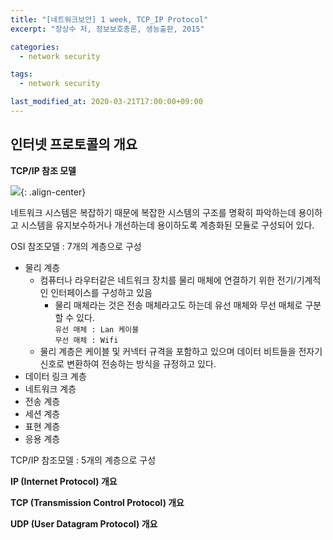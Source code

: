 ```yaml
---
title: "[네트워크보안] 1 week, TCP_IP Protocol"
excerpt: "장상수 저, 정보보호총론, 생능출판, 2015"

categories:
  - network security  

tags:
  - network security  

last_modified_at: 2020-03-21T17:00:00+09:00
---  
```


## 인터넷 프로토콜의 개요  

**TCP/IP 참조 모델**  

![](https://eliotjang.github.io/assets/images/network-security/1week-1.png){: .align-center}  

네트워크 시스템은 복잡하기 때문에 복잡한 시스템의 구조를 명확히 파악하는데 용이하고 시스템을 유지보수하거나 개선하는데 용이하도록 계층화된 모듈로 구성되어 있다.  

OSI 참조모델 : 7개의 계층으로 구성  
  - 물리 계층
    - 컴퓨터나 라우터같은 네트워크 장치를 물리 매체에 연결하기 위한 전기/기계적인 인터페이스를 구성하고 있음
      - 물리 매체라는 것은 전송 매체라고도 하는데 유선 매체와 무선 매체로 구분할 수 있다.  
      `유선 매체 : Lan 케이블`  
      `무선 매체 : Wifi`
    - 물리 계층은 케이블 및 커넥터 규격을 포함하고 있으며 데이터 비트들을 전자기 신호로 변환하여 전송하는 방식을 규정하고 있다.
  - 데이터 링크 계층
  - 네트워크 계층
  - 전송 계층
  - 세션 계층
  - 표현 계층
  - 응용 계층


TCP/IP 참조모델 : 5개의 계층으로 구성


**IP (Internet Protocol) 개요**  

**TCP (Transmission Control Protocol) 개요**  

**UDP (User Datagram Protocol) 개요**  


